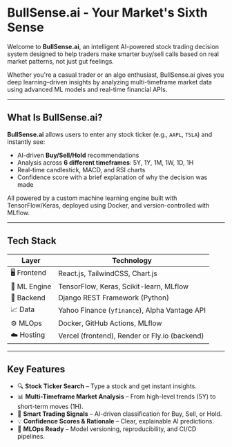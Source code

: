 # BullSense.ai - Your Market's Sixth Sense

Welcome to **BullSense.ai**, an intelligent AI-powered stock trading decision system designed to help traders make smarter buy/sell calls based on real market patterns, not just gut feelings.

Whether you're a casual trader or an algo enthusiast, BullSense.ai gives you deep learning–driven insights by analyzing multi-timeframe market data using advanced ML models and real-time financial APIs.

---

## What Is BullSense.ai?

**BullSense.ai** allows users to enter any stock ticker (e.g., `AAPL`, `TSLA`) and instantly see:
- AI-driven **Buy/Sell/Hold** recommendations
- Analysis across **6 different timeframes**: 5Y, 1Y, 1M, 1W, 1D, 1H
- Real-time candlestick, MACD, and RSI charts
- Confidence score with a brief explanation of why the decision was made

All powered by a custom machine learning engine built with TensorFlow/Keras, deployed using Docker, and version-controlled with MLflow.

---

## Tech Stack

| Layer        | Technology                                      |
|--------------|--------------------------------------------------|
| 🖥 Frontend   | React.js, TailwindCSS, Chart.js                  |
| 🧠 ML Engine  | TensorFlow, Keras, Scikit-learn, MLflow          |
| 🔗 Backend    | Django REST Framework (Python)                   |
| 📈 Data       | Yahoo Finance (`yfinance`), Alpha Vantage API    |
| ⚙️ MLOps      | Docker, GitHub Actions, MLflow                   |
| ☁️ Hosting    | Vercel (frontend), Render or Fly.io (backend)    |

---

## Key Features

- 🔍 **Stock Ticker Search** – Type a stock and get instant insights.
- 📊 **Multi-Timeframe Market Analysis** – From high-level trends (5Y) to short-term moves (1H).
- 🤖 **Smart Trading Signals** – AI-driven classification for Buy, Sell, or Hold.
- 💡 **Confidence Scores & Rationale** – Clear, explainable AI predictions.
- 🧪 **MLOps Ready** – Model versioning, reproducibility, and CI/CD pipelines.



